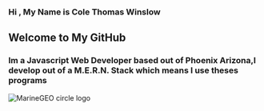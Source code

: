 ### Hi , My Name is Cole Thomas Winslow

## Welcome to My GitHub
<h3>Im a Javascript Web Developer based out of Phoenix Arizona,I develop out of a M.E.R.N. Stack which means I use theses programs</h3>

![MarineGEO circle logo](https://www.google.com/url?sa=i&url=https%3A%2F%2Fen.wikipedia.org%2Fwiki%2FReact_(JavaScript_library)&psig=AOvVaw2iquRoHOPlH3oziVHMLyOa&ust=1620771803003000&source=images&cd=vfe&ved=0CAIQjRxqFwoTCMDAwNqTwPACFQAAAAAdAAAAABAE)

